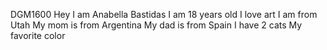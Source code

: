 DGM1600
Hey I am Anabella Bastidas
I am 18 years old 
I love art
I am from Utah 
My mom is from Argentina
My dad is from Spain
I have 2 cats
My favorite color